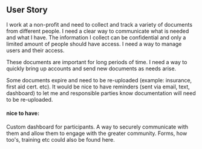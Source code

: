 ## User Story

I work at a non-profit and need to collect and track a variety of documents from different people. I need a clear way to communicate what is needed and what I have. The information I collect can be confidential and only a limited amount of people should have access. I need a way to manage users and their access.

These documents are important for long periods of time. I need a way to quickly bring up accounts and send new documents as needs arise. 

Some documents expire and need to be re-uploaded (example: insurance, first aid cert. etc). It would be nice to have reminders (sent via email, text, dashboard) to let me and responsible parties know documentation will need to be re-uploaded.

#### nice to have:

Custom dashboard for participants. A way to securely communicate with them and allow them to engage with the greater community. Forms, how too's, training etc could also be found here.
